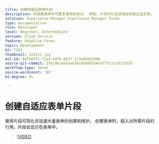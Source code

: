 ```yaml
---
title: 创建自适应表单片段
description: 片段是表单中可重复使用的部分。 例如，片段可以包含地址块或合法文本。
solution: Experience Manager,Experience Manager Forms
type: Documentation
role: Developer
level: Beginner, Intermediate
version: Cloud Service
feature: Adaptive Forms
topic: Development
kt: 7383
thumbnail: 332231.jpg
exl-id: 845383f2-71e4-44fb-8637-323e956b2808
source-git-commit: 2f619bc6ebaae36c8b9d05d8c4ff5c1cc8c18332
workflow-type: tm+mt
source-wordcount: '65'
ht-degree: 0%

---
```


# 创建自适应表单片段

使用片段可简化并加速大量表单的创建和维护。 创建表单时，插入对所需片段的引用，片段会显示在表单中。

>[!VIDEO](https://video.tv.adobe.com/v/332231?quality=12&learn=on)
